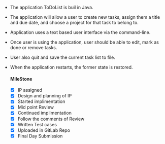 - The application ToDoList is buil in Java.

- The application will allow a user to create new
  tasks, assign them a title and due date, and choose a project for that task to belong to. 

- Application uses a text based user interface via the command-line.

- Once user is using the application, user should be able to
  edit, mark as done or remove tasks. 

- User also quit and save the current task list to file.

- When the application restarts, the former state is restored. 

  #### MileStone

  - [x] IP assigned
  - [x] Design and planning of IP
  - [x] Started implimentation
  - [x] Mid point Review
  - [x] Continued implimentation
  - [x] Follow the comments of Review
  - [x] Written Test cases
  - [x] Uploaded in GitLab Repo
  - [x] Final Day Submission